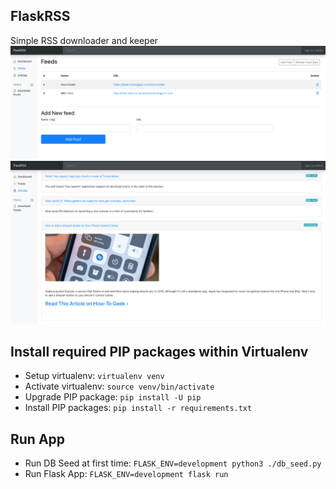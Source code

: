 ## FlaskRSS
Simple RSS downloader and keeper
![](/app/static/images/screenshot_1.png "Example 1")
![](/app/static/images/screenshot_2.png "Example 2")

## Install required PIP packages within Virtualenv
- Setup virtualenv: `virtualenv venv` 
- Activate virtualenv: `source venv/bin/activate` 
- Upgrade PIP package: `pip install -U pip` 
- Install PIP packages: `pip install -r requirements.txt` 

## Run App
- Run DB Seed at first time: `FLASK_ENV=development python3 ./db_seed.py`
- Run Flask App: `FLASK_ENV=development flask run`
